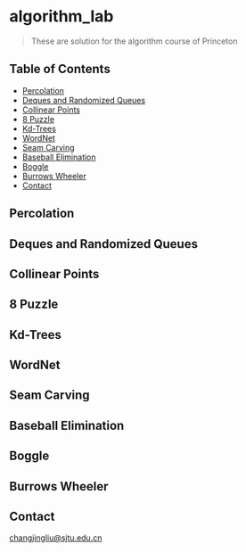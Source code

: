 # algorithm_lab
> These are solution for the algorithm course of Princeton

## Table of Contents
* [Percolation](#percolation)
* [Deques and Randomized Queues](#deques-and-randomized-queues)
* [Collinear Points](#collinear-points)
* [8 Puzzle](#8-puzzle)
* [Kd-Trees](#kd-trees)
* [WordNet](#wordnet)
* [Seam Carving](#seam-carving)
* [Baseball Elimination](#baseball-elimination)
* [Boggle](#boggle)
* [Burrows Wheeler](#burrows-wheeler)
* [Contact](#contact)
<!-- * [License](#license) -->


## Percolation
## Deques and Randomized Queues
## Collinear Points
## 8 Puzzle
## Kd-Trees
## WordNet
## Seam Carving
## Baseball Elimination
## Boggle
## Burrows Wheeler
<!-- You don't have to answer all the questions - just the ones relevant to your project. -->

## Contact
changjingliu@sjtu.edu.cn


<!-- Optional -->
<!-- ## License -->
<!-- This project is open source and available under the [... License](). -->

<!-- You don't have to include all sections - just the one's relevant to your project -->
